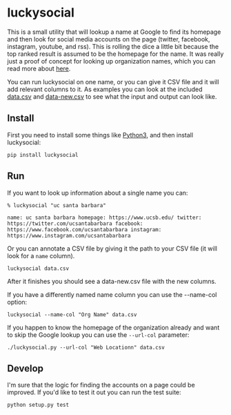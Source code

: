# luckysocial

This is a small utility that will lookup a name at Google to find its homepage
and then look for social media accounts on the page (twitter, facebook,
instagram, youtube, and rss). This is rolling the dice a little bit because the
top ranked result is assumed to be the homepage for the name. It was really just
a proof of concept for looking up organization names, which you can read more
about [here](https://inkdroid.org/2020/09/05/organizations-on-twitter/).

You can run luckysocial on one name, or you can give it CSV file and it will add
relevant columns to it. As examples you can look at the included
[data.csv](https://github.com/edsu/luckysocial/blob/master/example/data.csv) and
[data-new.csv](https://github.com/edsu/luckysocial/blob/master/example/data-new.csv)
to see what the input and output can look like.

## Install

First you need to install some things like [Python3](https://python.org), and
then install luckysocial:

    pip install luckysocial

## Run

If you want to look up information about a single name you can:

    % luckysocial "uc santa barbara"

    name: uc santa barbara homepage: https://www.ucsb.edu/ twitter:
    https://twitter.com/ucsantabarbara facebook:
    https://www.facebook.com/ucsantabarbara instagram:
    https://www.instagram.com/ucsantabarbara

Or you can annotate a CSV file by giving it the path to your CSV file (it will
look for a `name` column).

    luckysocial data.csv

After it finishes you should see a data-new.csv file with the new columns.

If you have a differently named name column you can use the --name-col option:

    luckysocial --name-col "Org Name" data.csv

If you happen to know the homepage of the organization already and want to skip
the Google lookup you can use the `--url-col` parameter:

    ./luckysocial.py --url-col "Web Locationn" data.csv

## Develop

I'm sure that the logic for finding the accounts on a page could be improved.
If you'd like to test it out you can run the test suite:

    python setup.py test
